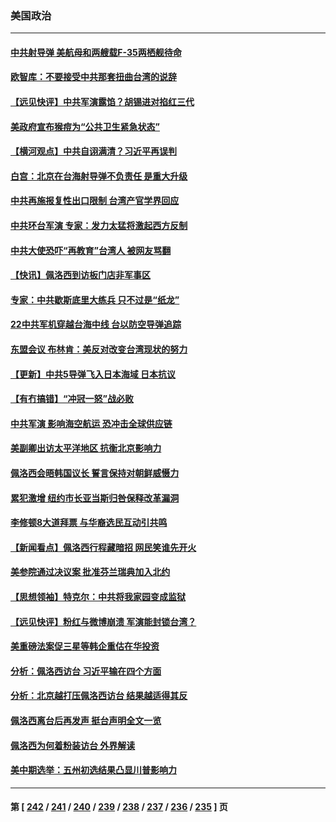 ### 美国政治
---
#### [中共射导弹 美航母和两艘载F-35两栖舰待命](../../pages/ncid1078159/n13795926.md) 
#### [欧智库：不要接受中共那套扭曲台湾的说辞](../../pages/ncid1078159/n13795852.md) 
#### [【远见快评】中共军演露馅？胡锡进对掐红三代](../../pages/ncid1078159/n13795871.md) 
#### [美政府宣布猴痘为“公共卫生紧急状态”](../../pages/ncid1078159/n13795862.md) 
#### [【横河观点】中共自诩满清？习近平再误判](../../pages/ncid1078159/n13795866.md) 
#### [白宫：北京在台海射导弹不负责任 是重大升级](../../pages/ncid1078159/n13795787.md) 
#### [中共再施报复性出口限制 台湾产官学界回应](../../pages/ncid1078159/n13795779.md) 
#### [中共环台军演 专家：发力太猛将激起西方反制](../../pages/ncid1078159/n13795658.md) 
#### [中共大使恐吓“再教育”台湾人 被网友骂翻](../../pages/ncid1078159/n13795733.md) 
#### [【快讯】佩洛西到访板门店非军事区](../../pages/ncid1078159/n13795722.md) 
#### [专家：中共歇斯底里大练兵 只不过是“纸龙”](../../pages/ncid1078159/n13795695.md) 
#### [22中共军机穿越台海中线 台以防空导弹追踪](../../pages/ncid1078159/n13795675.md) 
#### [东盟会议 布林肯：美反对改变台湾现状的努力](../../pages/ncid1078159/n13795470.md) 
#### [【更新】中共5导弹飞入日本海域 日本抗议](../../pages/ncid1078159/n13795616.md) 
#### [【有冇搞错】“冲冠一怒”战必败](../../pages/ncid1078159/n13795285.md) 
#### [中共军演 影响海空航运 恐冲击全球供应链](../../pages/ncid1078159/n13795437.md) 
#### [美副卿出访太平洋地区 抗衡北京影响力](../../pages/ncid1078159/n13795412.md) 
#### [佩洛西会晤韩国议长 誓言保持对朝鲜威慑力](../../pages/ncid1078159/n13795357.md) 
#### [累犯激增 纽约市长亚当斯归咎保释改革漏洞](../../pages/ncid1078159/n13795167.md) 
#### [李修顿8大道拜票 与华裔选民互动引共鸣](../../pages/ncid1078159/n13795130.md) 
#### [【新闻看点】佩洛西行程藏暗招 网民笑谁先开火](../../pages/ncid1078159/n13794998.md) 
#### [美参院通过决议案 批准芬兰瑞典加入北约](../../pages/ncid1078159/n13794992.md) 
#### [【思想领袖】特克尔：中共将我家园变成监狱](../../pages/ncid1078159/n13787877.md) 
#### [【远见快评】粉红与微博崩溃 军演能封锁台湾？](../../pages/ncid1078159/n13795010.md) 
#### [美重磅法案促三星等韩企重估在华投资](../../pages/ncid1078159/n13794932.md) 
#### [分析：佩洛西访台 习近平输在四个方面](../../pages/ncid1078159/n13794891.md) 
#### [分析：北京越打压佩洛西访台 结果越适得其反](../../pages/ncid1078159/n13794881.md) 
#### [佩洛西离台后再发声 挺台声明全文一览](../../pages/ncid1078159/n13794931.md) 
#### [佩洛西为何着粉装访台 外界解读](../../pages/ncid1078159/n13794865.md) 
#### [美中期选举：五州初选结果凸显川普影响力](../../pages/ncid1078159/n13794728.md) 

---
#### 第 [ [242](./242.md) / [241](./241.md) / [240](./240.md) / [239](./239.md) / [238](./238.md) / [237](./237.md) / [236](./236.md) / [235](./235.md) ] 页
